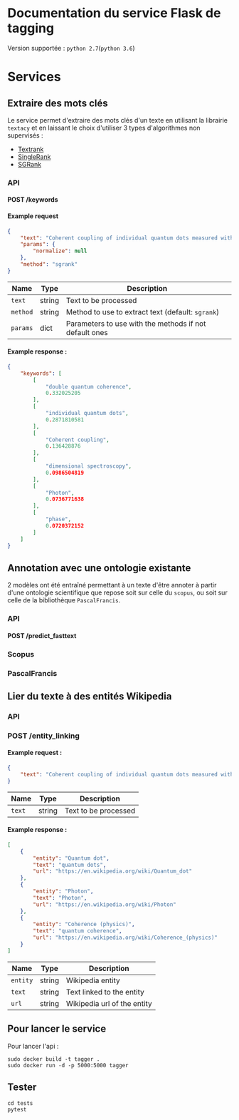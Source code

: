 # Documentation du service Flask de tagging

Version supportée : `python 2.7`(`python 3.6`)

# Services

## Extraire des mots clés

Le service permet d'extraire des mots clés d'un texte en utilisant la librairie `textacy` et en laissant le choix d'utiliser 3 types d'algorithmes non supervisés :
- [Textrank](https://chartbeat-labs.github.io/textacy/api_reference.html?highlight=keyterms#textacy.keyterms.sgrank)
- [SingleRank](https://chartbeat-labs.github.io/textacy/api_reference.html?highlight=keyterms#textacy.keyterms.sgrank)
- [SGRank](https://chartbeat-labs.github.io/textacy/api_reference.html?highlight=keyterms#textacy.keyterms.sgrank)

### API

#### POST /keywords

#### Example request

```json
{
    "text": "Coherent coupling of individual quantum dots measured with phase-referenced two-dimensional spectroscopy: Photon echo versus double quantum coherence",
    "params": {
        "normalize": null
    },
    "method": "sgrank"
}
```
| Name | Type | Description |
| ---- | ---- | ----------- |
| `text` | string | Text to be processed |
| `method` | string | Method to use to extract text (default: `sgrank`)|
| `params` | dict | Parameters to use with the methods if not default ones | 

#### Example response :
```json
{
    "keywords": [
        [
            "double quantum coherence",
            0.332025205
        ],
        [
            "individual quantum dots",
            0.2871810581
        ],
        [
            "Coherent coupling",
            0.136428876
        ],
        [
            "dimensional spectroscopy",
            0.0986504819
        ],
        [
            "Photon",
            0.0736771638
        ],
        [
            "phase",
            0.0720372152
        ]
    ]
}
```

## Annotation avec une ontologie existante

2 modèles ont été entraîné permettant à un texte d'être annoter à partir d'une ontologie scientifique que repose soit sur celle du `scopus`, ou soit sur celle de la bibliothèque `PascalFrancis`.

### API

#### POST /predict_fasttext

### Scopus

### PascalFrancis

## Lier du texte à des entités Wikipedia

### API 

### POST /entity_linking

#### Example request :
```json
{
    "text": "Coherent coupling of individual quantum dots measured with phase-referenced two-dimensional spectroscopy: Photon echo versus double quantum coherence"
}
```

| Name | Type | Description |
| ---- | ---- | ----------- |
| `text` | string | Text to be processed |

#### Example response :
```json
[
    {
        "entity": "Quantum dot",
        "text": "quantum dots",
        "url": "https://en.wikipedia.org/wiki/Quantum_dot"
    },
    {
        "entity": "Photon",
        "text": "Photon",
        "url": "https://en.wikipedia.org/wiki/Photon"
    },
    {
        "entity": "Coherence (physics)",
        "text": "quantum coherence",
        "url": "https://en.wikipedia.org/wiki/Coherence_(physics)"
    }
]
```
| Name | Type | Description |
| ---- | ---- | ----------- |
| `entity` | string | Wikipedia entity |
| `text` | string | Text linked to the entity |
| `url` | string | Wikipedia url of the entity |

## Pour lancer le service

Pour lancer l'api :
```
sudo docker build -t tagger . 
sudo docker run -d -p 5000:5000 tagger
```

## Tester

```
cd tests
pytest
```